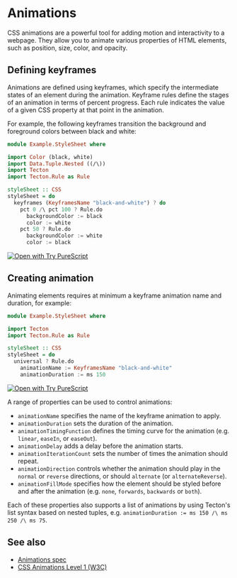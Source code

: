 # Animations

CSS animations are a powerful tool for adding motion and interactivity to a webpage. They allow you to animate various properties of HTML elements, such as position, size, color, and opacity.

## Defining keyframes

Animations are defined using keyframes, which specify the intermediate states of an element during the animation. Keyframe rules define the stages of an animation in terms of percent progress. Each rule indicates the value of a given CSS property at that point in the animation.

For example, the following keyframes transition the background and foreground colors between black and white:

```haskell
module Example.StyleSheet where

import Color (black, white)
import Data.Tuple.Nested ((/\))
import Tecton
import Tecton.Rule as Rule

styleSheet :: CSS
styleSheet = do
  keyframes (KeyframesName "black-and-white") ? do
    pct 0 /\ pct 100 ? Rule.do
      backgroundColor := black
      color := white
    pct 50 ? Rule.do
      backgroundColor := white
      color := black
```

[![Open with Try PureScript](https://shields.io/badge/-Open%20in%20Try%20PureScript-303748?logo=data:image/png;base64,iVBORw0KGgoAAAANSUhEUgAAABAAAAAQCAYAAAAf8/9hAAAAAXNSR0IArs4c6QAAAERlWElmTU0AKgAAAAgAAYdpAAQAAAABAAAAGgAAAAAAA6ABAAMAAAABAAEAAKACAAQAAAABAAAAEKADAAQAAAABAAAAEAAAAAA0VXHyAAAArElEQVQ4EeWRzQ6CMBCECSJnwOfiwN2YmCgn49F49cnrzNLdDFhfQDdpd+fbH2hbVf9lKaUaizZ/PTmSByv53I5AO8FjcQgKWqyXFGrYs0nAFEMAn0wEKARIN45ZSzMNfza1bHu4u2gNOzYIuFDMDnKyc73xN2gOdzv51w2YWKbHbzpTn7sfwQAmH0mIuHe98bzYNho1QGKUYr41n6xkg/atYlRfc0e9Svy+eAM93kRyOW/z2AAAAABJRU5ErkJggg==&style=flat)](https://try.purescript.org/?code=LYewJgrgNgpgBAUQB4ENgAdYDoDKAXAT1hwAsYY84B3MgJxgCgGBLDEWygBXqgjHgAUAVQB2zPABo4YZgGcAxilpgpAgCQBKVQB4AfBo0s2HRADNTMeZQEJzlvIdbp2lACq0CnCPRzzazdGt6EX5aDTgUWTh3T28YX39Ao2cTUVkUCywAYRAYWnlBCBF0ixy8gsNklzgcqHY4AQAjKBR5AGspGnEYR2NKABEUPBQsVwhMGCwAORhZPBgwBoEAegAdAyqTV3sQEU23HZEsACVoeEi4U9gmOaJ4sgo4AC4nmpwcBlviB8oAXmkQAw4HA2jACKZaGhZg0ANJgiFQ2RTKFwABEzVabQAtCgQliuvNUeEAPwAoHAuDoKxwAAMcDWlOpAEYaXTSVdJmBARSKY1MQBzWggIpgWr1J7-DHtck8+QgOq0Z7-AmMHlUygAVjZlzOWC5Mt5AqFIrFiol1BI3QNwLlCqVcClbSYwBQzBEz1etgs1NE4gYLrdcF+5JiXh8fgCeCwwVCBrUcCKJRgZXyqop8bR2nQ9F02jl-F0qLgejgMbypHIlGzFEIcC+90rxd0meW+ZgueW1cLQA)

## Creating animation

Animating elements requires at minimum a keyframe animation name and duration, for example:

```haskell
module Example.StyleSheet where

import Tecton
import Tecton.Rule as Rule

styleSheet :: CSS
styleSheet = do
  universal ? Rule.do
    animationName := KeyframesName "black-and-white"
    animationDuration := ms 150
```

[![Open with Try PureScript](https://shields.io/badge/-Open%20in%20Try%20PureScript-303748?logo=data:image/png;base64,iVBORw0KGgoAAAANSUhEUgAAABAAAAAQCAYAAAAf8/9hAAAAAXNSR0IArs4c6QAAAERlWElmTU0AKgAAAAgAAYdpAAQAAAABAAAAGgAAAAAAA6ABAAMAAAABAAEAAKACAAQAAAABAAAAEKADAAQAAAABAAAAEAAAAAA0VXHyAAAArElEQVQ4EeWRzQ6CMBCECSJnwOfiwN2YmCgn49F49cnrzNLdDFhfQDdpd+fbH2hbVf9lKaUaizZ/PTmSByv53I5AO8FjcQgKWqyXFGrYs0nAFEMAn0wEKARIN45ZSzMNfza1bHu4u2gNOzYIuFDMDnKyc73xN2gOdzv51w2YWKbHbzpTn7sfwQAmH0mIuHe98bzYNho1QGKUYr41n6xkg/atYlRfc0e9Svy+eAM93kRyOW/z2AAAAABJRU5ErkJggg==&style=flat)](https://try.purescript.org/?code=LYewJgrgNgpgBAUQB4ENgAdYDoDKAXAT1hwAsYY84B3MgJxgCgGBLDEWygBXqgjHgAUAVQB2zPABo4YZgGcAxilpgpAgCQBKVQB4AfBo0s2HRADNTMeZQEJzlvIdbp2lACq0CnCPRzzazdGt6EX5aDTgUWTh3T28YX39Ao2cTUVkUCywAYRAYWnlBCBF0ixy8gsNkl2j7EBEqk1dakSwAJWh4SLh22CZZQmIyCjgALhG4LJwcBn6ieKHKAF5pEAY4OCLmADc89Kg4AH5ujqwwVfX1lDFgFDxmOoA5NHgR5YBpGAJTWmfZJ+B4AAiABGUBQ8gA1gBaK5gKE0cQwQFrC5XVi3e4iAAi3gxdVGy2AUQAjABWAAMTBuzBEo3GtgsVjgonEDGptMWKJiXh8fgCeCwwVCKPWag2xQyMDK+UYFzgYrggO06Houm08nAMF0gLgejgQrypHIlBVFEIcFmg2Nut0iu0AHoNfw1fbTdqgA)

A range of properties can be used to control animations:

* `animationName` specifies the name of the keyframe animation to apply.
* `animationDuration` sets the duration of the animation.
* `animationTimingFunction` defines the timing curve for the animation (e.g. `linear`, `easeIn`, or `easeOut`).
* `animationDelay` adds a delay before the animation starts.
* `animationIterationCount` sets the number of times the animation should repeat.
* `animationDirection` controls whether the animation should play in the `normal` or `reverse` directions, or should `alternate` (or `alternateReverse`).
* `animationFillMode` specifies how the element should be styled before and after the animation (e.g. `none`, `forwards`, `backwards` or `both`).

Each of these properties also supports a list of animations by using Tecton's list syntax based on nested tuples, e.g. `animationDuration := ms 150 /\ ms 250 /\ ms 75`.

<!-- TODO transitions -->

## See also

* [Animations spec](https://github.com/nsaunders/purescript-tecton/tree/master/test/AnimationsSpec.purs)
* [CSS Animations Level 1 (W3C)](https://www.w3.org/TR/css-animations-1/#animation-fill-mode)